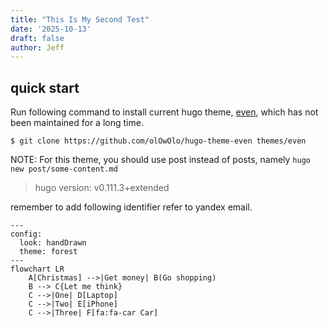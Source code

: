 ```yaml
---
title: "This Is My Second Test"
date: '2025-10-13'
draft: false
author: Jeff
---
```


## quick start

Run following command to install current hugo theme, [even](https://github.com/olOwOlo/hugo-theme-even), which has not been maintained for a long time.

```shell
$ git clone https://github.com/olOwOlo/hugo-theme-even themes/even
```

NOTE: For this theme, you should use post instead of posts, namely `hugo new post/some-content.md`

> hugo version: v0.111.3+extended

remember to add following identifier refer to yandex email. 


```mermaid
---
config:
  look: handDrawn
  theme: forest
---
flowchart LR
    A[Christmas] -->|Get money| B(Go shopping)
    B --> C{Let me think}
    C -->|One| D[Laptop]
    C -->|Two| E[iPhone]
    C -->|Three| F[fa:fa-car Car]
  
```